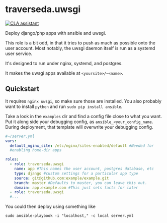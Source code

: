 # traverseda.uwsgi

[![CLA assistant](https://cla-assistant.io/readme/badge/traverseda/traverseda.uwsgi)](https://cla-assistant.io/traverseda/traverseda.uwsgi) 

Deploy django/php apps with ansible and uwsgi.

This role is a bit odd, in that it tries to push as much as possible onto
the user account. Most notably, the uwsgi daemon itself is run as a systemd user
service.

It's designed to run under nginx, systemd, and postgres.

It makes the uwsgi apps available at `<yoursite>/~<name>`.

## Quickstart

It requires `nginx uwsgi`, so make sure those are installed. You
also probably want to install `python` and 
run `sudo pip install ansible`.

Take a look in the `examples` dir and find a config file close to what you want.
Put it along side your debugging config, as `ansible_<your_config_name`. During
deployment, that template will overwrite your debugging config.

```yaml
#~/server.yml
vars:
  default_nginx_site: /etc/nginx/sites-enabled/default #Needed for
  #enabling home-dir apps

roles:
  - role: traverseda.uwsgi
    name: app #This names the user account, postgres database, etc
    type: django #custom settings for a particular app type
    source: git@github.com:example/example.git
    branch: master #Defaults to master, you can leave this out.
    domain: app.example.com #This just sets facts for later
  - role: traverseda.uwsgi
  #...

```

You could then deploy using something like

`sudo ansible-playbook -i "localhost," -c local server.yml`
